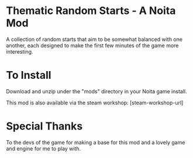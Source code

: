 # Thematic Random Starts - A Noita Mod
A collection of random starts that aim to be somewhat balanced with one another, each designed to make the first few minutes of the game more interesting.

# To Install
Download and unzip under the "mods" directory in your Noita game install.

This mod is also available via the steam workshop: [steam-workshop-url]

# Special Thanks
To the devs of the game for making a base for this mod and a lovely game and engine for me to play with.
